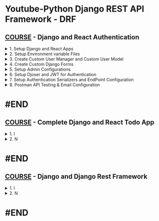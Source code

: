 # Youtube-Python Django REST API Framework - DRF

## [COURSE](https://www.youtube.com/watch?v=-LVXBuYzi00) - Django and React Authentication

<details>
  <summary>1. Setup Django and React Apps </summary>

# Setup Django and React Apps  

## Create Folder Backend

```x
mkdir backend
cd backend
```

## Setup Django Environment
```x
pip install virtualenv
virtualenv env
source env/bin/activate

python -m venv env
source env/bin/activate
```

## Install Dependencies - Django, DjangoRestFramework, DjangoCorsHeaders

```x
pip install django djangorestframework django-cors-headers
```

## Create requirements.txt File

```x
pip freeze > requirements.txt
```

```txt
asgiref==3.8.1
Django==5.0.6
django-cors-headers==4.4.0
django-filter==24.2
django-mysql==4.14.0
djangorestframework==3.15.2
Markdown==3.6
mock==5.1.0
mysqlclient==2.2.4
numpy==2.0.0
pandas==2.2.2
pillow==10.4.0
PyJWT==2.8.0
python-dateutil==2.9.0.post0
python-decouple==3.8
pytz==2024.1
six==1.16.0
sqlparse==0.5.0
tzdata==2024.1
```

## Create Django Project - journal_project

```x
django-admin startproject journal_project .
```

## Create Django App - users

```x
django-admin startapp users
python manage.py startapp users
```

## Create React Frontend with Vite

```x
npm create vite@latest frontend -- --template react
cd frontend
npm install
```

## Run Frontenv Server

```x
npm run dev
```

## Run Backend Server

```x
python manage.py runserver
```

## Setup CORS

### dev_projects/03_drf_auth_project/backend/journal_project/settings.py:

```py

# SECURITY WARNING: don't run with debug turned on in production!
DEBUG = True

ALLOWED_HOSTS = []

CORS_ALLOW_ORIGINS = [
    'http://localhost:5173',
    'http://127.0.0.1:5173',
    'http://127.0.0.1:8000',
    'http://localhost:8000',
]

# Application definition

INSTALLED_APPS = [
    'django.contrib.admin',
    'django.contrib.auth',
    'django.contrib.contenttypes',
    'django.contrib.sessions',
    'django.contrib.messages',
    'django.contrib.staticfiles',
    # External Apps
    'rest_framework',
    'corsheaders',
    # Local Apps
    'users',
]

MIDDLEWARE = [
    'django.middleware.security.SecurityMiddleware',
    'django.contrib.sessions.middleware.SessionMiddleware',
    'corsheaders.middleware.CorsMiddleware',  # CORS Middleware added
    'django.middleware.common.CommonMiddleware',
    'django.middleware.csrf.CsrfViewMiddleware',
    'django.contrib.auth.middleware.AuthenticationMiddleware',
    'django.contrib.messages.middleware.MessageMiddleware',
    'django.middleware.clickjacking.XFrameOptionsMiddleware',
]

```

## Initialize git in Parent Directory

```x
cd ..
git init
touch .gitignore
```

## Copy .gitignore file for Django and React

```x
https://www.toptal.com/developers/gitignore/
```

![image](https://github.com/user-attachments/assets/bdf22290-9697-44c2-b5b2-2c43681717c8)
![image](https://github.com/user-attachments/assets/7ffe56b3-4dd0-4513-8c71-91f195c26d24)
![image](https://github.com/user-attachments/assets/c40e9834-fbaf-4cd5-94ba-650479263207)

<img width="1385" alt="image" src="https://github.com/user-attachments/assets/e63a2fd1-bc28-402d-af42-2746e5b0148f">
<img width="1385" alt="image" src="https://github.com/user-attachments/assets/aa712b5b-2a51-451b-8512-448ecb7df0e8">
<img width="1385" alt="image" src="https://github.com/user-attachments/assets/c0d1b40d-4c8d-492a-aafa-57c39af90159">
<img width="1385" alt="image" src="https://github.com/user-attachments/assets/69a68f89-51da-43e6-a221-d1ab59a93f29">

# #END </details>

<details>
  <summary>2. Setup Environment variable Files </summary>

# Setup Environment variable Files

## Install django-environ

```x
cd backend
pip install django-environ
```

## Create .env file

```x
touch .env
touch .env-example
```

### dev_projects/03_drf_auth_project/backend/journal_project/settings.py:

```py

from pathlib import Path

# added for environment variables
import environ
import os
env = environ.Env(DEBUG=(bool, False))

# Build paths inside the project like this: BASE_DIR / 'subdir'.
BASE_DIR = Path(__file__).resolve().parent.parent

environ.Env.read_env(os.path.join(BASE_DIR, '.env')) #added

# Quick-start development settings - unsuitable for production
# See https://docs.djangoproject.com/en/5.0/howto/deployment/checklist/

# SECURITY WARNING: keep the secret key used in production secret!
SECRET_KEY = env('SECRET_KEY') #added

# SECURITY WARNING: don't run with debug turned on in production!
DEBUG = env('DEBUG') #added

ALLOWED_HOSTS = []

CORS_ALLOW_ORIGINS = [
    'http://localhost:5173',
    'http://127.0.0.1:5173',
    'http://127.0.0.1:8000',
    'http://localhost:8000',
]

```

### dev_projects/03_drf_auth_project/backend/.env:

```x
SECRET_KEY=django-insecure-eq6-nya3g3)eci^)ugik2%3ili=)o2ly^r!_wqq
DEBUG=True
```

### dev_projects/03_drf_auth_project/backend/.env-example:

```x
SECRET_KEY=
DEBUG=
```

<img width="1385" alt="image" src="https://github.com/user-attachments/assets/8a7de207-bba8-4e2c-8b81-be55a74ef504">

# #END </details>

<details>
  <summary>3. Create Custom User Manager and Custom User Model </summary>

# Create Custom User Manager and Custom User Model

### dev_projects/03_drf_auth_project/backend/users/managers.py:

```py
from django.contrib.auth.base_user import BaseUserManager
from django.core.exceptions import ValidationError
from django.core.validators import validate_email
from django.utils.translation import gettext_lazy as _


class CustomUserManager(BaseUserManager):
    """
    Custom user model manager where email is the unique identifiers
    for authentication instead of usernames.
    """

    def email_validator(self, email):
        """
        Validate email
        """
        try:
            validate_email(email)
        except ValidationError:
            raise ValueError(
                _('%(email)s is not a valid email address'),
                params={'email': email},
            )

    def create_user(self, first_name, last_name, email, password, **extra_fields):
        """
        Create and save a User with the given first_name, last_name, email and password.
        """
        if not first_name:
            raise ValueError(_("Users must submit a first name"))
        if not last_name:
            raise ValueError(_("Users must submit a last name"))

        if not email:
            raise ValueError(_('The Email must be set'))
        email = self.normalize_email(email)
        self.email_validator(email)

        user = self.model(
            email=email,
            first_name=first_name,
            last_name=last_name,
            **extra_fields
        )

        user.set_password(password)
        extra_fields.setdefault('is_staff', False)
        extra_fields.setdefault('is_superuser', False)
        user.save()
        return user

    def create_superuser(self, first_name, last_name, email, password, **extra_fields):
        """
        Create and save a User with the given first_name, last_name, email and password.
        """
        extra_fields.setdefault('is_staff', True)
        extra_fields.setdefault('is_superuser', True)
        extra_fields.setdefault('is_active', True)

        if extra_fields.get("is_superuser") is not True:
            raise ValueError(_("Superusers must have is_superuser=True"))

        if extra_fields.get("is_staff") is not True:
            raise ValueError(_("Superusers must have is_staff=True"))

        if not password:
            raise ValueError(_("Superusers must have a password"))

        if not email:
            raise ValueError(_('The Admin Email must be set'))
        email = self.normalize_email(email)
        self.email_validator(email)

        user = self.model(
            email=email,
            first_name=first_name,
            last_name=last_name,
            **extra_fields
        )

        user.set_password(password)
        user.save()
        return user

```

### dev_projects/03_drf_auth_project/backend/users/models.py:

```py
from django.db import models
from django.contrib.auth.models import AbstractBaseUser, PermissionsMixin
from django.utils.translation import gettext_lazy as _
from .managers import CustomUserManager


class User(AbstractBaseUser, PermissionsMixin):
    first_name = models.CharField(_("First Name"), max_length=100)
    last_name = models.CharField(_("Last Name"), max_length=100)
    email = models.EmailField(_('Email Address'), max_length=254, unique=True)
    is_staff = models.BooleanField(default=False)
    is_active = models.BooleanField(default=False)
    # is_superuser = models.BooleanField(default=False)
    date_joined = models.DateTimeField(auto_now_add=True)

    USERNAME_FIELD = 'email'
    REQUIRED_FIELDS = ['first_name', 'last_name']

    objects = CustomUserManager()

    class Meta:
        verbose_name = _('User')
        verbose_name_plural = _('Users')

    def __str__(self):
        return self.email

    @property
    def full_name(self):
        return f'{self.first_name} {self.last_name}'

```

<img width="1385" alt="image" src="https://github.com/user-attachments/assets/313a01f1-452a-4988-818b-8e8f6505acde">
<img width="1385" alt="image" src="https://github.com/user-attachments/assets/283a01d1-347c-4654-80bb-ae89f271fb00">

# #END </details>

<details>
  <summary>4. Create Custom Django Forms </summary>

# Create Custom Django Forms

### dev_projects/03_drf_auth_project/backend/users/forms.py:

```py
from django.contrib.auth.forms import UserCreationForm, UserChangeForm
from .models import User


class CustomUserCreationForm(UserCreationForm):
    class Meta(UserCreationForm):
        model = User
        fields = ['email', 'first_name', 'last_name']
        error_class = "error"


class CustomUserChangeForm(UserChangeForm):
    class Meta(UserChangeForm):
        model = User
        fields = ['email', 'first_name', 'last_name']
        error_class = "error"

```

<img width="1385" alt="image" src="https://github.com/user-attachments/assets/3e9468ea-8183-4907-a9f7-75ad7e7e6438">

# #END </details>

<details>
  <summary>5. Setup Admin Configurations </summary>

# Setup Admin Configurations

### dev_projects/03_drf_auth_project/backend/users/admin.py:

```py
from django.contrib import admin
from django.contrib.auth.admin import UserAdmin as BaseUserAdmin
from django.utils.translation import gettext as _
from .forms import CustomUserChangeForm, CustomUserCreationForm
from .models import User


class UserAdmin(BaseUserAdmin):
    ordering = ['email']
    form = CustomUserChangeForm
    add_form = CustomUserCreationForm

    list_display = ('email', 'first_name', 'last_name',
                    'is_staff', 'is_active')
    list_display_links = ['email']
    list_filter = ('email', 'first_name', 'last_name',
                   'is_staff', 'is_active')
    search_fields = ('email', 'first_name', 'last_name')

    fieldsets = (
        (_('Login Credentials'), {'fields': ('email', 'password',)}),
        (_('Personal information'), {
         'fields': ('first_name', 'last_name',)}),
        (_('Permissions and Groups'), {'fields': (
            'is_active', 'is_staff', 'is_superuser', 'groups', 'user_permissions',)}),
        (_('Important dates'), {'fields': ('last_login',)}),
    )
    add_fieldsets = (
        (None, {
            'classes': ('wide',),
            'fields': ('email', 'first_name', 'last_name', 'password1', 'password2',
                       'is_staff', 'is_active'),
        }),
    )


admin.site.register(User, UserAdmin)


```

### dev_projects/03_drf_auth_project/backend/journal_project/settings.py:

```py
# Static files (CSS, JavaScript, Images)
# https://docs.djangoproject.com/en/5.0/howto/static-files/

STATIC_URL = 'static/'

# Default primary key field type
# https://docs.djangoproject.com/en/5.0/ref/settings/#default-auto-field

DEFAULT_AUTO_FIELD = 'django.db.models.BigAutoField'

AUTH_USER_MODEL = 'users.User'  # added

```

## Run Migrations

```x
python manage.py makemigrations
python manage.py migrate
```
## Create Super User

```x
python manage.py createsuperuser
```

```x
(env) ➜  backend git:(master) ✗ python manage.py createsuperuser
Email Address: admin@gmail.com
First Name: Ifeanyi
Last Name: Omeata
Password: 
Password (again): 
The password is too similar to the Email Address.
Bypass password validation and create user anyway? [y/N]: y
Superuser created successfully.

(env) ➜  backend git:(master) ✗ 
```

### Run Backend Server

```x
python manage.py runserver
```

```x
http://127.0.0.1:8000/admin/
```

![image](https://github.com/user-attachments/assets/278526c7-340c-4c85-8260-c68f0647b6ac)
![image](https://github.com/user-attachments/assets/e3507c85-1672-4c81-8b7a-7941c90b0533)
![image](https://github.com/user-attachments/assets/3b4ec247-33c5-4440-a70e-01f4d58697d4)
![image](https://github.com/user-attachments/assets/1d6e03e1-2f2a-48f2-81e9-387cf7aac96c)
![image](https://github.com/user-attachments/assets/c0869fc0-cf13-4a9f-aa90-8c34dca6400b)
![image](https://github.com/user-attachments/assets/3f3ef430-a4ed-41d5-b73c-c65ac9d16be6)

<img width="1448" alt="image" src="https://github.com/user-attachments/assets/e7665230-8cd4-4415-bcd8-82832da36269">
<img width="1448" alt="image" src="https://github.com/user-attachments/assets/ec1afc65-5eab-406a-8a00-d73fef3c2605">

# #END </details>

<details>
  <summary> 6. Setup Djoser and JWT for Authentication </summary>

# Setup Djoser and JWT for Authentication

## Install dependencies 

```x
pip install djoser djangorestframework_simplejwt pyjwt
```

## Add dependecies to requirements.txt file

```x
pip freeze > requirements.txt
```

### dev_projects/03_drf_auth_project/backend/journal_project/settings.py:

```py
from pathlib import Path

from datetime import timedelta


# Application definition

INSTALLED_APPS = [
    'django.contrib.admin',
    'django.contrib.auth',
    'django.contrib.contenttypes',
    'django.contrib.sessions',
    'django.contrib.messages',
    'django.contrib.staticfiles',
    # External Apps
    'rest_framework',
    'corsheaders',
    'djoser',  # added
    'rest_framework_simplejwt',  # added
    # Local Apps
    'users',
]

MIDDLEWARE = [
    'django.middleware.security.SecurityMiddleware',
    'django.contrib.sessions.middleware.SessionMiddleware',
    'corsheaders.middleware.CorsMiddleware',  # CORS Middleware added
    'django.middleware.common.CommonMiddleware',
    'django.middleware.csrf.CsrfViewMiddleware',
    'django.contrib.auth.middleware.AuthenticationMiddleware',
    'django.contrib.messages.middleware.MessageMiddleware',
    'django.middleware.clickjacking.XFrameOptionsMiddleware',
]


AUTH_USER_MODEL = 'users.User'  # added

REST_FRAMEWORK = {
    'DEFAULT_AUTHENTICATION_CLASSES': (
        'rest_framework_simplejwt.authentication.JWTAuthentication',
    ),
}

SIMPLE_JWT = {
    "AUTH_HEADER_TYPES": (
        "Bearer",
        "JWT"),
    "ACCESS_TOKEN_LIFETIME": timedelta(minutes=120),
    "REFRESH_TOKEN_LIFETIME": timedelta(days=60),
    "SIGNING_KEY": env("SIGNING_KEY"),
    "AUTH_HEADER_NAME": "HTTP_AUTHORIZATION",
    "AUTH_TOKEN_CLASSES": ("rest_framework_simplejwt.tokens.AccessToken",),
}

DJOSER = {
    'LOGIN_FIELD': 'email',
    'USER_CREATE_PASSWORD_RETYPE': True,
    'USERNAME_CHANGED_EMAIL_CONFIRMATION': True,
    'PASSWORD_CHANGED_EMAIL_CONFIRMATION': True,
    'SEND_CONFIRMATION_EMAIL': True,
    'PASSWORD_RESET_CONFIRM_URL': 'password/reset/confirm/{uid}/{token}',
    'SET_PASSWORD_RETYPE': True,
    'PASSWORD_RESET_CONFIRM_RETYPE': True,
    'USERNAME_RESET_CONFIRM_URL': 'username/reset/confirm/{uid}/{token}',
    'ACTIVATION_URL': 'activate/{uid}/{token}',
    'SEND_ACTIVATION_EMAIL': True,
    'SERIALIZERS': {
        'user_create': 'users.serializers.CreateUserSerializer',
        'user': 'users.serializers.CreateUserSerializer',
        'user_delete': 'djoser.serializers.UserDeleteSerializer',
    },
}

```

### dev_projects/03_drf_auth_project/backend/.env:

```x
SECRET_KEY=django-insecure-eq6-nya3g3)eci^)ugik2%3ili
DEBUG=True
SIGNING_KEY=ZsKeMTDjc3mL3kXdmCJIdj
```

```x
https://djoser.readthedocs.io/en/latest/getting_started.html
```

![image](https://github.com/user-attachments/assets/0247cd8c-6327-4b6a-a872-5d7d55e25281)
![image](https://github.com/user-attachments/assets/4d140e9a-8454-4d5b-819d-57535399a638)
![image](https://github.com/user-attachments/assets/ab8ce11b-aac2-4f80-9edc-d2b734cf1181)
![image](https://github.com/user-attachments/assets/28ea4860-d2a0-45a4-9043-6015ed714f84)
![image](https://github.com/user-attachments/assets/208bcaed-1620-4eba-9cf0-2682ee80cc14)
![image](https://github.com/user-attachments/assets/9c2e418d-645d-4bc1-9823-3c9f1bc7e6c0)
![image](https://github.com/user-attachments/assets/bcf8a341-2d2f-4e91-9891-f97b62680343)

<img width="1404" alt="image" src="https://github.com/user-attachments/assets/f03259ad-370c-4018-aaf2-9d7ef917427c">

# #END </details>

<details>
  <summary> 7. Setup Authentication Serializers and EndPoint Configuration </summary>

# Setup Authentication Serializers and EndPoint Configuration

### dev_projects/03_drf_auth_project/backend/users/serializers.py:

```py
from django.contrib.auth import get_user_model
from djoser.serializers import UserCreateSerializer

User = get_user_model()


class CreateUserSerializer(UserCreateSerializer):
    class Meta(UserCreateSerializer.Meta):
        model = User
        fields = ['id', 'email', 'first_name', 'last_name', 'password']
        # read_only_fields = ('id',)

```

### dev_projects/03_drf_auth_project/backend/journal_project/urls.py:

```py
"""
URL configuration for journal_project project.

The `urlpatterns` list routes URLs to views. For more information please see:
    https://docs.djangoproject.com/en/5.0/topics/http/urls/
Examples:
Function views
    1. Add an import:  from my_app import views
    2. Add a URL to urlpatterns:  path('', views.home, name='home')
Class-based views
    1. Add an import:  from other_app.views import Home
    2. Add a URL to urlpatterns:  path('', Home.as_view(), name='home')
Including another URLconf
    1. Import the include() function: from django.urls import include, path
    2. Add a URL to urlpatterns:  path('blog/', include('blog.urls'))
"""
from django.contrib import admin
from django.urls import path, include

urlpatterns = [
    path('admin/', admin.site.urls),
    path('api/v1/auth/', include('djoser.urls')),
    path('api/v1/auth/', include('djoser.urls.jwt')),
]

```

<img width="1476" alt="image" src="https://github.com/user-attachments/assets/918c3ee9-6f0d-4591-ba8c-70cec20beca8">
<img width="1476" alt="image" src="https://github.com/user-attachments/assets/0804eae4-532f-4476-b210-21de34998cf3">

# #END </details>

<details>
  <summary> 8. Postman API Testing & Email Configuration </summary>

# Postman API Testing & Email Configuration

```py

```

```py

```

![image](https://github.com/user-attachments/assets/76e7f72c-c774-42da-84f8-4948ef39148e)
![image](https://github.com/user-attachments/assets/1794d444-5735-4123-9014-930a885a0aff)


```py

```

```py

```

```py

```

```py

```

```py

```

```py

```

```py

```

```py

```

```py

```

```py

```

# #END </details>

# #END 

## [COURSE](https://www.youtube.com/watch?v=FdMf_3SurOA) - Complete Django and React Todo App

<details>
  <summary>1. I </summary>

```x
pip install virtualenv
virtualenv env

python -m venv env
```

```py

```

```py

```

```py

```

```py

```

```py

```

# #END </details>

<details>
  <summary>2. N </summary>

```py

```

```py

```

```py

```  

```py

```

```py

```

# #END </details>

# #END

## [COURSE](https://www.youtube.com/watch?v=-LVXBuYzi00) - Django and Django Rest Framework

<details>
  <summary>1. I </summary>

```x
pip install virtualenv
virtualenv env

python -m venv env
```

```py

```

```py

```

```py

```

```py

```

```py

```

# #END </details>

<details>
  <summary>2. N </summary>

```py

```

```py

```

```py

```  

```py

```

```py

```

# #END </details>

# #END 







